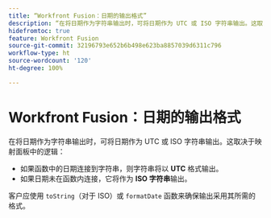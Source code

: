 ```yaml
---
title: “Workfront Fusion：日期的输出格式”
description: “在将日期作为字符串输出时，可将日期作为 UTC 或 ISO 字符串输出。这取决于映射面板中的逻辑。”
hidefromtoc: true
feature: Workfront Fusion
source-git-commit: 32196793e652b6b498e623ba8857039d6311c796
workflow-type: ht
source-wordcount: '120'
ht-degree: 100%

---
```



# Workfront Fusion：日期的输出格式

在将日期作为字符串输出时，可将日期作为 UTC 或 ISO 字符串输出。这取决于映射面板中的逻辑：

* 如果函数中的日期连接到字符串，则字符串将以 **UTC** 格式输出。
* 如果日期未在函数内连接，它将作为 **ISO 字符串**&#x200B;输出。

客户应使用 `toString`（对于 ISO）或 `formatDate` 函数来确保输出采用其所需的格式。

